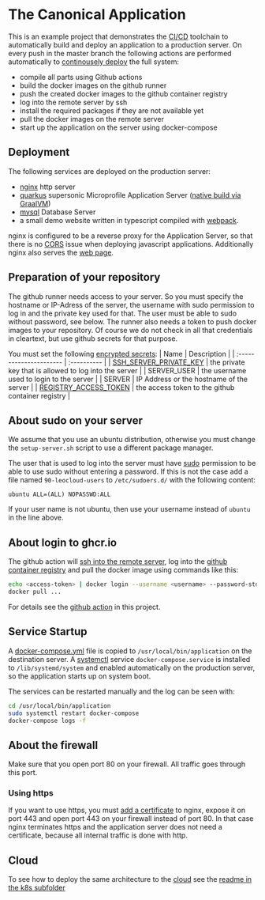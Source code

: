 # The Canonical Application

This is an example project that demonstrates the [CI/CD](https://martinfowler.com/bliki/ContinuousDelivery.html) toolchain to automatically build and deploy an application to a production server.
On every push in the master branch the following actions are performed automatically to [continousely deploy](https://en.wikipedia.org/wiki/Continuous_deployment) the full system:

- compile all parts using Github actions
- build the docker images on the github runner
- push the created docker images to the github container registry
- log into the remote server by ssh
- install the required packages if they are not available yet
- pull the docker images on the remote server
- start up the application on the server using docker-compose

## Deployment

The following services are deployed on the production server:

- [nginx](https://www.nginx.com/) http server
- [quarkus](http://quarkus.io/) supersonic Microprofile Application Server ([native build via GraalVM](https://quarkus.io/guides/building-native-image))
- [mysql](https://www.mysql.com/) Database Server
- a small demo website written in typescript compiled with [webpack](https://webpack.js.org/).

nginx is configured to be a reverse proxy for the Application Server, so that there is no [CORS](https://developer.mozilla.org/en-US/docs/Web/HTTP/CORS) issue when deploying javascript applications. Additionally nginx also serves the [web page](./www/readme.md).

## Preparation of your repository

The github runner needs access to your server. So you must specify the hostname or IP-Adress of the server, the username with sudo permission to log in and the private key used for that.
The user must be able to sudo without password, see below. The runner also needs a token to push docker images to your repository.
Of course we do not check in all that credentials in cleartext, but use github secrets for that purpose.

You must set the following [encrypted secrets](https://docs.github.com/en/actions/security-guides/encrypted-secrets): 
| Name                    | Description     |
| :---------------------- | :---------- |
| [SSH_SERVER_PRIVATE_KEY](https://www.redhat.com/sysadmin/passwordless-ssh) | the private key that is allowed to log into the server  |
| SERVER_USER            | the username used to login to the server              |
| SERVER                 | IP Address or the hostname of the server                |
| [REGISTRY_ACCESS_TOKEN](https://docs.github.com/en/authentication/keeping-your-account-and-data-secure/creating-a-personal-access-token)  | the access token to the github container registry              |

## About sudo on your server

We assume that you use an ubuntu distribution, otherwise you must change the `setup-server.sh` script to use a different package manager.

The user that is used to log into the server must have [sudo](https://manpages.ubuntu.com/manpages/xenial/man8/sudo.8.html) permission to be able to use sudo without
entering a password. 
If this is not the case add a file named `90-leocloud-users` to `/etc/sudoers.d/` with the following content:

~~~
ubuntu ALL=(ALL) NOPASSWD:ALL
~~~

If your user name is not ubuntu, then use your username instead of `ubuntu` in the line above.

## About login to ghcr.io

The github action will [ssh into the remote server](https://github.com/caberger/install-ssh-key), log into the [github container registry](https://docs.github.com/en/packages/working-with-a-github-packages-registry/working-with-the-container-registry)
and pull the docker image using commands like this:

~~~bash
echo <access-token> | docker login --username <username> --password-stdin
docker pull ...
~~~

For details see the [github action](.github/workflows/ci-cd.yml) in this project.

## Service Startup
A [docker-compose.yml](https://docs.docker.com/compose/) file is copied to `/usr/local/bin/application` on the destination server. 
A [systemctl](https://www.redhat.com/sysadmin/getting-started-systemctl) service
`docker-compose.service` is installed to `/lib/systemd/system` and enabled automatically on the production server, so the application starts up on system boot.

The services can be restarted manually and the log can be seen with:
~~~bash
cd /usr/local/bin/application
sudo systemctl restart docker-compose
docker-compose logs -f
~~~

## About the firewall

Make sure that you open port 80 on your firewall. All traffic goes through this port. 

### Using https
If you want to use https,
you must [add a certificate](https://certbot.eff.org/lets-encrypt/ubuntufocal-nginx) to nginx, expose it on port 443 and open port 443 on your firewall instead of port 80. In that case nginx terminates https and the application server does not 
need a certificate, because all internal traffic is done with http.

## Cloud
To see how to deploy the same architecture to the [cloud](https://cloud.htl-leonding.ac.at/) see the [readme in the k8s subfolder](./k8s/readme.md)
